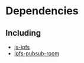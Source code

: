 # Dependencies

## Including

- [js-ipfs](https://github.com/ipfs/js-ipfs)
- [ipfs-pubsub-room](https://github.com/ipfs-shipyard/ipfs-pubsub-room)
